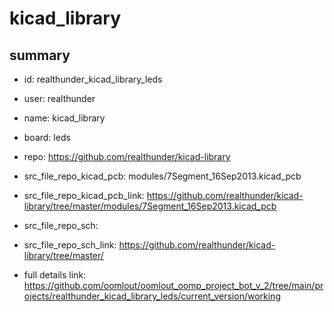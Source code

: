 # kicad_library
 
## summary 
* id: realthunder_kicad_library_leds
* user: realthunder
* name: kicad_library
* board: leds
* repo: https://github.com/realthunder/kicad-library
* src_file_repo_kicad_pcb: modules/7Segment_16Sep2013.kicad_pcb
* src_file_repo_kicad_pcb_link: https://github.com/realthunder/kicad-library/tree/master/modules/7Segment_16Sep2013.kicad_pcb


* src_file_repo_sch: 
* src_file_repo_sch_link: https://github.com/realthunder/kicad-library/tree/master/
* full details link: https://github.com/oomlout/oomlout_oomp_project_bot_v_2/tree/main/projects/realthunder_kicad_library_leds/current_version/working  







